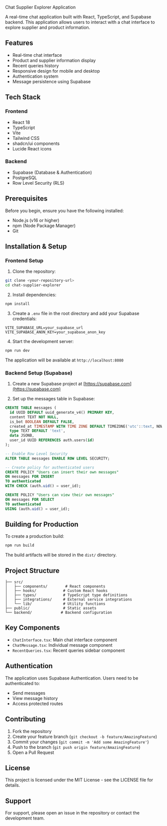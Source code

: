  Chat Supplier Explorer Application

A real-time chat application built with React, TypeScript, and Supabase backend. This application allows users to interact with a chat interface to explore supplier and product information.

## Features

- Real-time chat interface
- Product and supplier information display
- Recent queries history
- Responsive design for mobile and desktop
- Authentication system
- Message persistence using Supabase

## Tech Stack

### Frontend
- React 18
- TypeScript
- Vite
- Tailwind CSS
- shadcn/ui components
- Lucide React icons

### Backend
- Supabase (Database & Authentication)
- PostgreSQL
- Row Level Security (RLS)

## Prerequisites

Before you begin, ensure you have the following installed:
- Node.js (v16 or higher)
- npm (Node Package Manager)
- Git

## Installation & Setup

### Frontend Setup

1. Clone the repository:
```bash
git clone <your-repository-url>
cd chat-supplier-explorer
```

2. Install dependencies:
```bash
npm install
```

3. Create a `.env` file in the root directory and add your Supabase credentials:
```env
VITE_SUPABASE_URL=your_supabase_url
VITE_SUPABASE_ANON_KEY=your_supabase_anon_key
```

4. Start the development server:
```bash
npm run dev
```

The application will be available at `http://localhost:8080`

### Backend Setup (Supabase)

1. Create a new Supabase project at [https://supabase.com](https://supabase.com)

2. Set up the messages table in Supabase:
```sql
CREATE TABLE messages (
  id UUID DEFAULT uuid_generate_v4() PRIMARY KEY,
  content TEXT NOT NULL,
  is_bot BOOLEAN DEFAULT FALSE,
  created_at TIMESTAMP WITH TIME ZONE DEFAULT TIMEZONE('utc'::text, NOW()),
  type TEXT DEFAULT 'text',
  data JSONB,
  user_id UUID REFERENCES auth.users(id)
);

-- Enable Row Level Security
ALTER TABLE messages ENABLE ROW LEVEL SECURITY;

-- Create policy for authenticated users
CREATE POLICY "Users can insert their own messages"
ON messages FOR INSERT
TO authenticated
WITH CHECK (auth.uid() = user_id);

CREATE POLICY "Users can view their own messages"
ON messages FOR SELECT
TO authenticated
USING (auth.uid() = user_id);
```

## Building for Production

To create a production build:

```bash
npm run build
```

The build artifacts will be stored in the `dist/` directory.

## Project Structure

```
├── src/
│   ├── components/        # React components
│   ├── hooks/            # Custom React hooks
│   ├── types/            # TypeScript type definitions
│   ├── integrations/     # External service integrations
│   └── lib/              # Utility functions
├── public/               # Static assets
└── backend/             # Backend configuration
```

## Key Components

- `ChatInterface.tsx`: Main chat interface component
- `ChatMessage.tsx`: Individual message component
- `RecentQueries.tsx`: Recent queries sidebar component

## Authentication

The application uses Supabase Authentication. Users need to be authenticated to:
- Send messages
- View message history
- Access protected routes

## Contributing

1. Fork the repository
2. Create your feature branch (`git checkout -b feature/AmazingFeature`)
3. Commit your changes (`git commit -m 'Add some AmazingFeature'`)
4. Push to the branch (`git push origin feature/AmazingFeature`)
5. Open a Pull Request

## License

This project is licensed under the MIT License - see the LICENSE file for details.

## Support

For support, please open an issue in the repository or contact the development team.
